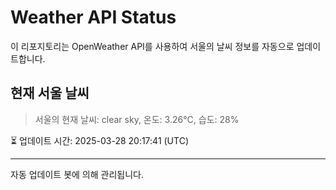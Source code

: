 
# Weather API Status

이 리포지토리는 OpenWeather API를 사용하여 서울의 날씨 정보를 자동으로 업데이트합니다.

## 현재 서울 날씨
> 서울의 현재 날씨: clear sky, 온도: 3.26°C, 습도: 28%

⏳ 업데이트 시간: 2025-03-28 20:17:41 (UTC)

---
자동 업데이트 봇에 의해 관리됩니다.
